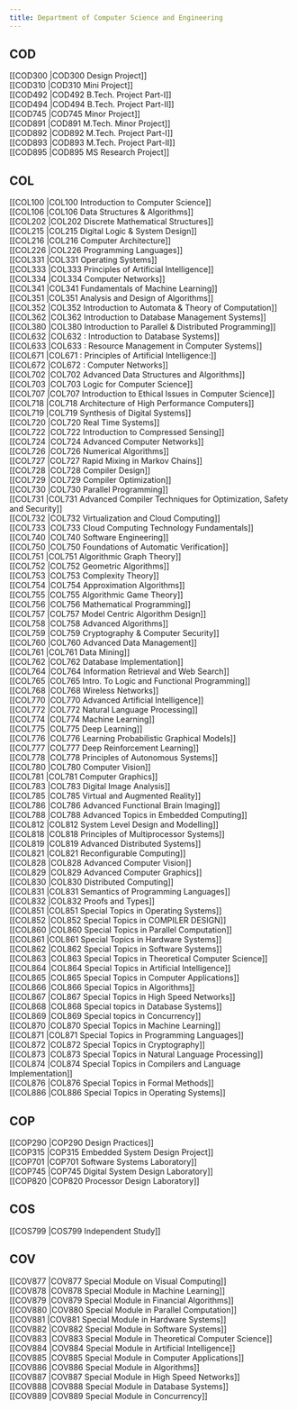 ```yaml
---
title: Department of Computer Science and Engineering
---
```


## COD  
[[COD300 |COD300 Design Project]]  
[[COD310 |COD310 Mini Project]]  
[[COD492 |COD492 B.Tech. Project Part-I]]  
[[COD494 |COD494 B.Tech. Project Part-II]]  
[[COD745 |COD745 Minor Project]]  
[[COD891 |COD891 M.Tech. Minor Project]]  
[[COD892 |COD892 M.Tech. Project Part-I]]  
[[COD893 |COD893 M.Tech. Project Part-II]]  
[[COD895 |COD895 MS Research Project]]  


## COL  
[[COL100 |COL100 Introduction to Computer Science]]  
[[COL106 |COL106 Data Structures & Algorithms]]  
[[COL202 |COL202 Discrete Mathematical Structures]]  
[[COL215 |COL215 Digital Logic & System Design]]  
[[COL216 |COL216 Computer Architecture]]  
[[COL226 |COL226 Programming Languages]]  
[[COL331 |COL331 Operating Systems]]  
[[COL333 |COL333 Principles of Artificial Intelligence]]  
[[COL334 |COL334 Computer Networks]]  
[[COL341 |COL341 Fundamentals of Machine Learning]]  
[[COL351 |COL351 Analysis and Design of Algorithms]]  
[[COL352 |COL352 Introduction to Automata & Theory of Computation]]  
[[COL362 |COL362 Introduction to Database Management Systems]]  
[[COL380 |COL380 Introduction to Parallel & Distributed Programming]]  
[[COL632 |COL632 : Introduction to Database Systems]]  
[[COL633 |COL633 : Resource Management in Computer Systems]]  
[[COL671 |COL671 : Principles of Artificial Intelligence:]]  
[[COL672 |COL672 : Computer Networks]]  
[[COL702 |COL702 Advanced Data Structures and Algorithms]]  
[[COL703 |COL703 Logic for Computer Science]]  
[[COL707 |COL707 Introduction to Ethical Issues in Computer Science]]  
[[COL718 |COL718 Architecture of High Performance Computers]]  
[[COL719 |COL719 Synthesis of Digital Systems]]  
[[COL720 |COL720 Real Time Systems]]  
[[COL722 |COL722 Introduction to Compressed Sensing]]  
[[COL724 |COL724 Advanced Computer Networks]]  
[[COL726 |COL726 Numerical Algorithms]]  
[[COL727 |COL727 Rapid Mixing in Markov Chains]]  
[[COL728 |COL728 Compiler Design]]  
[[COL729 |COL729 Compiler Optimization]]  
[[COL730 |COL730 Parallel Programming]]  
[[COL731 |COL731 Advanced Compiler Techniques for Optimization, Safety and Security]]  
[[COL732 |COL732 Virtualization and Cloud Computing]]  
[[COL733 |COL733 Cloud Computing Technology Fundamentals]]  
[[COL740 |COL740 Software Engineering]]  
[[COL750 |COL750 Foundations of Automatic Verification]]  
[[COL751 |COL751 Algorithmic Graph Theory]]  
[[COL752 |COL752 Geometric Algorithms]]  
[[COL753 |COL753 Complexity Theory]]  
[[COL754 |COL754 Approximation Algorithms]]  
[[COL755 |COL755 Algorithmic Game Theory]]  
[[COL756 |COL756 Mathematical Programming]]  
[[COL757 |COL757 Model Centric Algorithm Design]]  
[[COL758 |COL758 Advanced Algorithms]]  
[[COL759 |COL759 Cryptography & Computer Security]]  
[[COL760 |COL760 Advanced Data Management]]  
[[COL761 |COL761 Data Mining]]  
[[COL762 |COL762 Database Implementation]]  
[[COL764 |COL764 Information Retrieval and Web Search]]  
[[COL765 |COL765 Intro. To Logic and Functional Programming]]  
[[COL768 |COL768 Wireless Networks]]  
[[COL770 |COL770 Advanced Artificial Intelligence]]  
[[COL772 |COL772 Natural Language Processing]]  
[[COL774 |COL774 Machine Learning]]  
[[COL775 |COL775 Deep Learning]]  
[[COL776 |COL776 Learning Probabilistic Graphical Models]]  
[[COL777 |COL777 Deep Reinforcement Learning]]  
[[COL778 |COL778 Principles of Autonomous Systems]]  
[[COL780 |COL780 Computer Vision]]  
[[COL781 |COL781 Computer Graphics]]  
[[COL783 |COL783 Digital Image Analysis]]  
[[COL785 |COL785 Virtual and Augmented Reality]]  
[[COL786 |COL786 Advanced Functional Brain Imaging]]  
[[COL788 |COL788 Advanced Topics in Embedded Computing]]  
[[COL812 |COL812 System Level Design and Modelling]]  
[[COL818 |COL818 Principles of Multiprocessor Systems]]  
[[COL819 |COL819 Advanced Distributed Systems]]  
[[COL821 |COL821 Reconfigurable Computing]]  
[[COL828 |COL828 Advanced Computer Vision]]  
[[COL829 |COL829 Advanced Computer Graphics]]  
[[COL830 |COL830 Distributed Computing]]  
[[COL831 |COL831 Semantics of Programming Languages]]  
[[COL832 |COL832 Proofs and Types]]  
[[COL851 |COL851 Special Topics in Operating Systems]]  
[[COL852 |COL852 Special Topics in COMPILER DESIGN]]  
[[COL860 |COL860 Special Topics in Parallel Computation]]  
[[COL861 |COL861 Special Topics in Hardware Systems]]  
[[COL862 |COL862 Special Topics in Software Systems]]  
[[COL863 |COL863 Special Topics in Theoretical Computer Science]]  
[[COL864 |COL864 Special Topics in Artificial Intelligence]]  
[[COL865 |COL865 Special Topics in Computer Applications]]  
[[COL866 |COL866 Special Topics in Algorithms]]  
[[COL867 |COL867 Special Topics in High Speed Networks]]  
[[COL868 |COL868 Special topics in Database Systems]]  
[[COL869 |COL869 Special topics in Concurrency]]  
[[COL870 |COL870 Special Topics in Machine Learning]]  
[[COL871 |COL871 Special Topics in Programming Languages]]  
[[COL872 |COL872 Special Topics in Cryptography]]  
[[COL873 |COL873 Special Topics in Natural Language Processing]]  
[[COL874 |COL874 Special Topics in Compilers and Language Implementation]]  
[[COL876 |COL876 Special Topics in Formal Methods]]  
[[COL886 |COL886 Special Topics in Operating Systems]]  


## COP  
[[COP290 |COP290 Design Practices]]  
[[COP315 |COP315 Embedded System Design Project]]  
[[COP701 |COP701 Software Systems Laboratory]]  
[[COP745 |COP745 Digital System Design Laboratory]]  
[[COP820 |COP820 Processor Design Laboratory]]  


## COS  
[[COS799 |COS799 Independent Study]]  


## COV  
[[COV877 |COV877 Special Module on Visual Computing]]  
[[COV878 |COV878 Special Module in Machine Learning]]  
[[COV879 |COV879 Special Module in Financial Algorithms]]  
[[COV880 |COV880 Special Module in Parallel Computation]]  
[[COV881 |COV881 Special Module in Hardware Systems]]  
[[COV882 |COV882 Special Module in Software Systems]]  
[[COV883 |COV883 Special Module in Theoretical Computer Science]]  
[[COV884 |COV884 Special Module in Artificial Intelligence]]  
[[COV885 |COV885 Special Module in Computer Applications]]  
[[COV886 |COV886 Special Module in Algorithms]]  
[[COV887 |COV887 Special Module in High Speed Networks]]  
[[COV888 |COV888 Special Module in Database Systems]]  
[[COV889 |COV889 Special Module in Concurrency]]  
